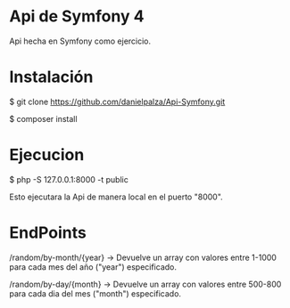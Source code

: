 # Api de Symfony 4
Api hecha en Symfony como ejercicio.

# Instalación
$ git clone https://github.com/danielpalza/Api-Symfony.git

$ composer install

# Ejecucion
$ php -S 127.0.0.1:8000 -t public
  
  Esto ejecutara la Api de manera local en el puerto "8000".
  
# EndPoints
 /random/by-month/{year} -> Devuelve un array con valores entre 1-1000 para cada mes del año ("year") especificado.
 
 /random/by-day/{month} -> Devuelve un array con valores entre 500-800 para cada dia del mes ("month") especificado. 


